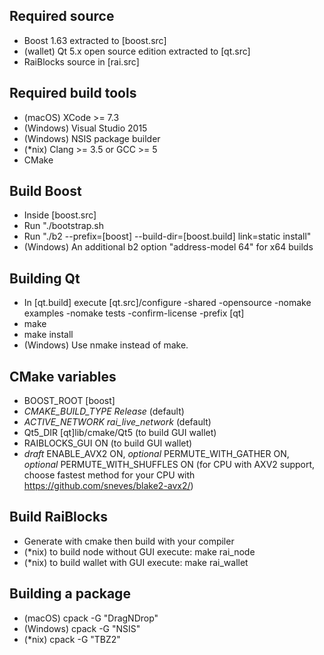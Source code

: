 ## Required source
* Boost 1.63 extracted to [boost.src]
* (wallet) Qt 5.x open source edition extracted to [qt.src]
* RaiBlocks source in [rai.src]

## Required build tools
* (macOS) XCode >= 7.3
* (Windows) Visual Studio 2015
* (Windows) NSIS package builder
* (*nix) Clang >= 3.5 or GCC >= 5
* CMake

## Build Boost
* Inside [boost.src]
* Run "./bootstrap.sh
* Run "./b2 --prefix=[boost] --build-dir=[boost.build] link=static install"
* (Windows) An additional b2 option "address-model 64" for x64 builds

## Building Qt
* In [qt.build] execute [qt.src]/configure -shared -opensource -nomake examples -nomake tests -confirm-license  -prefix [qt]
* make
* make install
* (Windows) Use nmake instead of make. 

## CMake variables
* BOOST_ROOT [boost]
* _CMAKE_BUILD_TYPE Release_ (default)
* _ACTIVE_NETWORK rai_live_network_ (default)
* Qt5_DIR [qt]lib/cmake/Qt5 (to build GUI wallet)
* RAIBLOCKS_GUI ON (to build GUI wallet)
* _draft_ ENABLE_AVX2 ON, _optional_ PERMUTE_WITH_GATHER ON, _optional_ PERMUTE_WITH_SHUFFLES ON (for CPU with AXV2 support, choose fastest method for your CPU with https://github.com/sneves/blake2-avx2/)

## Build RaiBlocks
* Generate with cmake then build with your compiler
* (*nix) to build node without GUI execute: make rai_node
* (*nix) to build wallet with GUI execute: make rai_wallet

## Building a package
* (macOS) cpack -G "DragNDrop"
* (Windows) cpack -G "NSIS"
* (*nix) cpack -G "TBZ2"